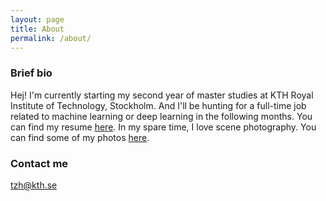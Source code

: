```yaml
---
layout: page
title: About
permalink: /about/
---
```



### Brief bio

Hej! I'm currently starting my second year of master studies at KTH Royal Institute of Technology, Stockholm. And I'll be hunting for a full-time job related to machine learning or deep learning in the following months. You can find my resume [here](). In my spare time, I love scene photography. You can find some of my photos [here](https://www.flickr.com/people/147454934@N08/).

### Contact me

[tzh@kth.se](mailto:tzh@kth.se)
